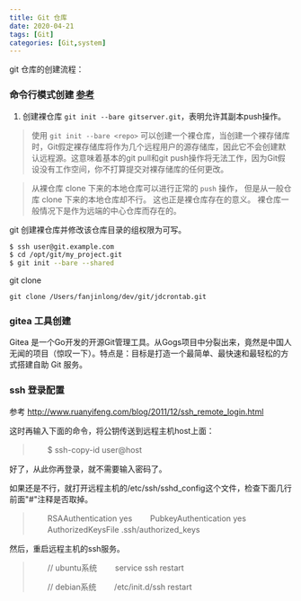 ```yaml
---
title: Git 仓库
date: 2020-04-21
tags: [Git]
categories: [Git,system]
---
```


git 仓库的创建流程：

### 命令行模式创建 [参考](https://git-scm.com/book/zh/v2/%E6%9C%8D%E5%8A%A1%E5%99%A8%E4%B8%8A%E7%9A%84-Git-%E5%9C%A8%E6%9C%8D%E5%8A%A1%E5%99%A8%E4%B8%8A%E6%90%AD%E5%BB%BA-Git)

1. 创建裸仓库 `git init --bare gitserver.git`，表明允许其副本push操作。

> 使用 `git init --bare <repo>` 可以创建一个裸仓库，当创建一个裸存储库时，Git假定裸存储库将作为几个远程用户的源存储库，因此它不会创建默认远程源。这意味着基本的git pull和git push操作将无法工作，因为Git假设没有工作空间，你不打算提交对裸存储库的任何更改。

> 从裸仓库 clone 下来的本地仓库可以进行正常的 `push` 操作， 但是从一般仓库 clone 下来的本地仓库却不行。 这也正是裸仓库存在的意义。 裸仓库一般情况下是作为远端的中心仓库而存在的。

git 创建裸仓库并修改该仓库目录的组权限为可写。

```sh
$ ssh user@git.example.com
$ cd /opt/git/my_project.git
$ git init --bare --shared
```

git clone 

```shell
git clone /Users/fanjinlong/dev/git/jdcrontab.git	
```



### gitea 工具创建

Gitea 是一个Go开发的开源Git管理工具。从Gogs项目中分裂出来，竟然是中国人无闻的项目（惊叹一下）。特点是：目标是打造一个最简单、最快速和最轻松的方式搭建自助 Git 服务。



### ssh 登录配置

参考 http://www.ruanyifeng.com/blog/2011/12/ssh_remote_login.html

这时再输入下面的命令，将公钥传送到远程主机host上面：

> 　　$ ssh-copy-id user@host

好了，从此你再登录，就不需要输入密码了。

如果还是不行，就打开远程主机的/etc/ssh/sshd_config这个文件，检查下面几行前面"#"注释是否取掉。

> 　　RSAAuthentication yes
> 　　PubkeyAuthentication yes
> 　　AuthorizedKeysFile .ssh/authorized_keys

然后，重启远程主机的ssh服务。

> 　　// ubuntu系统
> 　　service ssh restart
>
> 　　// debian系统
> 　　/etc/init.d/ssh restart